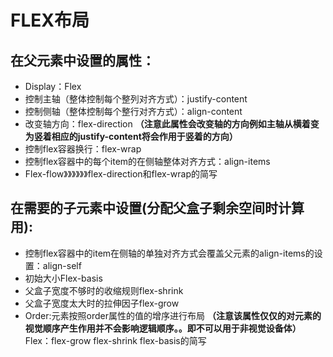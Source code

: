 # FLEX布局

## 在父元素中设置的属性： 
- Display：Flex
- 控制主轴（整体控制每个整列对齐方式）：justify-content 
- 控制侧轴（整体控制每个整行对齐方式）：align-content
- 改变轴方向：flex-direction  **（注意此属性会改变轴的方向例如主轴从横着变为竖着相应的justify-content将会作用于竖着的方向）**
- 控制flex容器换行：flex-wrap
- 控制flex容器中的每个item的在侧轴整体对齐方式：align-items
- Flex-flow》》》》》》flex-direction和flex-wrap的简写

## 在需要的子元素中设置(分配父盒子剩余空间时计算用):
- 控制flex容器中的item在侧轴的单独对齐方式会覆盖父元素的align-items的设置：align-self 
- 初始大小Flex-basis      
- 父盒子宽度不够时的收缩规则flex-shrink       
- 父盒子宽度太大时的拉伸因子flex-grow
- Order:元素按照order属性的值的增序进行布局 **（注意该属性仅仅的对元素的视觉顺序产生作用并不会影响逻辑顺序。。即不可以用于非视觉设备体）**
Flex：flex-grow     flex-shrink   flex-basis的简写
